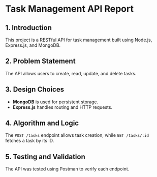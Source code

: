 # Task Management API Report

## 1. Introduction
This project is a RESTful API for task management built using Node.js, Express.js, and MongoDB.

## 2. Problem Statement
The API allows users to create, read, update, and delete tasks.

## 3. Design Choices
- **MongoDB** is used for persistent storage.
- **Express.js** handles routing and HTTP requests.

## 4. Algorithm and Logic
The `POST /tasks` endpoint allows task creation, while `GET /tasks/:id` fetches a task by its ID.

## 5. Testing and Validation
The API was tested using Postman to verify each endpoint.

